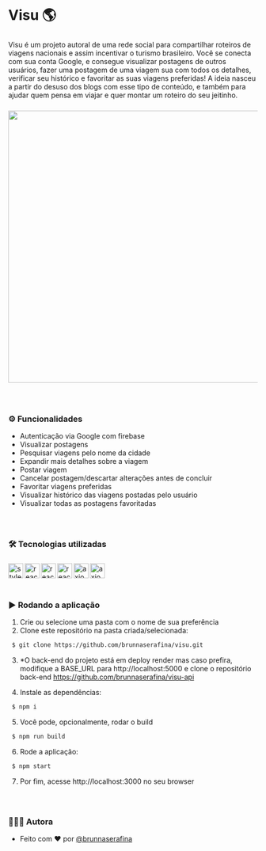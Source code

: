 <h1 align="left">Visu 🌎</h1>

###

<p align="left">Visu é um projeto autoral de uma rede social para compartilhar roteiros de viagens nacionais e assim incentivar o turismo brasileiro. Você se conecta com sua conta Google, e consegue visualizar postagens de outros usuários, fazer uma postagem de uma viagem sua com todos os detalhes, verificar seu histórico e favoritar as suas viagens preferidas! A ideia nasceu a partir do desuso dos blogs com esse tipo de conteúdo, e também para ajudar quem pensa em viajar e quer montar um roteiro do seu jeitinho.</p>

###

<div align="center"> 

<img height="550" src="https://user-images.githubusercontent.com/106851605/227618350-581df563-2cc0-4eb4-af15-61b022e612af.gif" />

</div> 

###


###

<br clear="both">

### ⚙️ Funcionalidades

- Autenticação via Google com firebase
- Visualizar postagens
- Pesquisar viagens pelo nome da cidade
- Expandir mais detalhes sobre a viagem
- Postar viagem
- Cancelar postagem/descartar alterações antes de concluir
- Favoritar viagens preferidas
- Visualizar histórico das viagens postadas pelo usuário
- Visualizar todas as postagens favoritadas


###

<br />

### 🛠️ Tecnologias utilizadas

###
  <img align="left" alt="styled-components" height="30px" src="https://img.shields.io/badge/styled--components-DB7093?style=for-the-badge&logo=styled-components&logoColor=white" />
  <img align="left" alt="react" height="30px" src="https://img.shields.io/badge/react-%2320232a.svg?style=for-the-badge&logo=react&logoColor=%2361DAFB" />
   <img align="left" alt="react-router" height="30px" src="https://img.shields.io/badge/React_Router-CA4245?style=for-the-badge&logo=react-router&logoColor=white" />
   <img align="left" alt="react-router" height="30px" src="https://camo.githubusercontent.com/76fbcc2b8eda3d26d881c9719074ec0af04410fdc2fb02438ffb72535046fb6b/68747470733a2f2f696d672e736869656c64732e696f2f62616467652f72656163742d6170702532302d2532333230323332612e7376673f267374796c653d666f722d7468652d626164676526636f6c6f723d363064646639266c6f676f3d7265616374266c6f676f436f6c6f723d253233363144414642" />
   <img align="left" alt="axios" height="30px" src="https://camo.githubusercontent.com/41d7c6da357d2344cd832f0d738839951e0d43a23064154c07d80a67dd74c5f4/68747470733a2f2f696d672e736869656c64732e696f2f62616467652f72656163742d69636f6e732532302d2532333230323332612e7376673f267374796c653d666f722d7468652d626164676526636f6c6f723d663238646337266c6f676f3d72656163742d69636f6e73266c6f676f436f6c6f723d253233363144414642" />
   <img align="left" alt="axios" height="30px" src="https://camo.githubusercontent.com/02621d023c99135970b1abbfe932b6a6a0b2e42aaebedae5f8299fd88d9ce029/68747470733a2f2f696d672e736869656c64732e696f2f62616467652f6178696f732532302d2532333230323332612e7376673f267374796c653d666f722d7468652d626164676526636f6c6f723d696e666f726d6174696f6e616c" />

###

<br />
<br />
<br />

### ▶️ Rodando a aplicação

1. Crie ou selecione uma pasta com o nome de sua preferência
2. Clone este repositório na pasta criada/selecionada:

```bash
 $ git clone https://github.com/brunnaserafina/visu.git
```
3. *O back-end do projeto está em deploy render mas caso prefira, modifique a BASE_URL para http://localhost:5000 e clone o repositório back-end https://github.com/brunnaserafina/visu-api 

4. Instale as dependências:
```bash
 $ npm i
```
5. Você pode, opcionalmente, rodar o build 
```bash
 $ npm run build
```
6. Rode a aplicação:
```bash
 $ npm start
```
7. Por fim, acesse http://localhost:3000 no seu browser 
###
<br />

### 🙇🏻‍♀️ Autora


- Feito com ❤️ por [@brunnaserafina](https://www.github.com/brunnaserafina)
